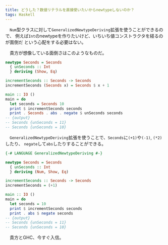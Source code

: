 ```yaml
---
title: どうした？数値リテラルを直接使いたいからnewtypeしないのか？
tags: Haskell
---
```

　`Num`型クラスに対して`GeneralizedNewtypeDeriving`拡張を使うことができるので、
例えば`Int`のnewtypeを作りたいけど、いちいち値コンストラクタを経るのが面倒だ
という心配をする必要はない。

　貴方が想像している面倒さはこのようなものだ。

```haskell
newtype Seconds = Seconds
  { unSeconds :: Int
  } deriving (Show, Eq)

incrementSeconds :: Seconds -> Seconds
incrementSeconds (Seconds x) = Seconds $ x + 1

main :: IO ()
main = do
  let seconds = Seconds 10
  print $ incrementSeconds seconds
  print . Seconds . abs . negate $ unSeconds seconds
-- {output}
-- Seconds {unSeconds = 11}
-- Seconds {unSeconds = 10}
```

　`GeneralizedNewtypeDeriving`拡張を使うことで、`Seconds`に`(+1)`や`(-1)`, `(*2)`したり、
`negate`して`abs`したりすることができる。

```haskell
{-# LANGUAGE GeneralizedNewtypeDeriving #-}

newtype Seconds = Seconds
  { unSeconds :: Int
  } deriving (Num, Show, Eq)

incrementSeconds :: Seconds -> Seconds
incrementSeconds = (+1)

main :: IO ()
main = do
  let seconds = 10
  print $ incrementSeconds seconds
  print . abs $ negate seconds
-- {output}
-- Seconds {unSeconds = 11}
-- Seconds {unSeconds = 10}
```

　貴方とGHC、今すぐ入信。
